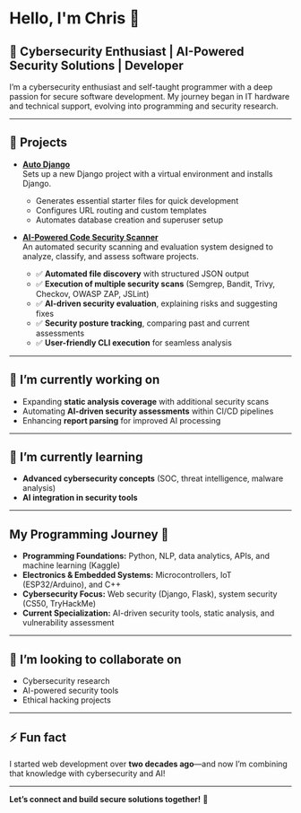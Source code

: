 # Hello, I'm Chris 👋

## 🔐 Cybersecurity Enthusiast | AI-Powered Security Solutions | Developer  

I’m a cybersecurity enthusiast and self-taught programmer with a deep passion for secure software development. My journey began in IT hardware and technical support, evolving into programming and security research.  

---

## 🚀 Projects  

- **[Auto Django](https://github.com/kidd1492/auto_django)**  
  Sets up a new Django project with a virtual environment and installs Django.  
  - Generates essential starter files for quick development  
  - Configures URL routing and custom templates  
  - Automates database creation and superuser setup  

- **[AI-Powered Code Security Scanner](https://github.com/kidd1492/project_security_scanner)**  
  An automated security scanning and evaluation system designed to analyze, classify, and assess software projects.  
  - ✅ **Automated file discovery** with structured JSON output  
  - ✅ **Execution of multiple security scans** (Semgrep, Bandit, Trivy, Checkov, OWASP ZAP, JSLint)  
  - ✅ **AI-driven security evaluation**, explaining risks and suggesting fixes  
  - ✅ **Security posture tracking**, comparing past and current assessments  
  - ✅ **User-friendly CLI execution** for seamless analysis  

---

## 🔭 I’m currently working on  
- Expanding **static analysis coverage** with additional security scans  
- Automating **AI-driven security assessments** within CI/CD pipelines  
- Enhancing **report parsing** for improved AI processing  

---

## 🌱 I’m currently learning  
- **Advanced cybersecurity concepts** (SOC, threat intelligence, malware analysis)  
- **AI integration in security tools**  

---

## My Programming Journey 🌟  

- **Programming Foundations:** Python, NLP, data analytics, APIs, and machine learning (Kaggle)  
- **Electronics & Embedded Systems:** Microcontrollers, IoT (ESP32/Arduino), and C++  
- **Cybersecurity Focus:** Web security (Django, Flask), system security (CS50, TryHackMe)  
- **Current Specialization:** AI-driven security tools, static analysis, and vulnerability assessment  

---

## 👯 I’m looking to collaborate on  
- Cybersecurity research  
- AI-powered security tools  
- Ethical hacking projects  

---

## ⚡ Fun fact  
I started web development over **two decades ago**—and now I’m combining that knowledge with cybersecurity and AI!

---

**Let’s connect and build secure solutions together!** 🚀  
